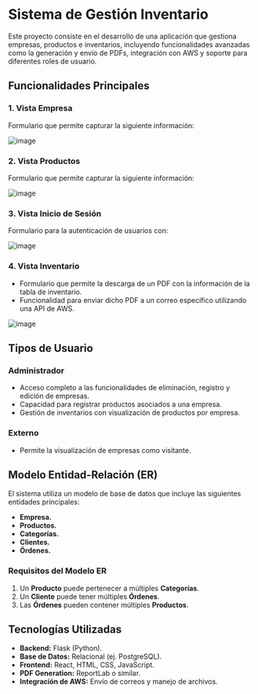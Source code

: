 # Sistema de Gestión Inventario

Este proyecto consiste en el desarrollo de una aplicación que gestiona empresas, productos e inventarios, incluyendo funcionalidades avanzadas como la generación y envío de PDFs, integración con AWS y soporte para diferentes roles de usuario.

## Funcionalidades Principales

### 1. Vista Empresa
Formulario que permite capturar la siguiente información:

![image](https://github.com/user-attachments/assets/10e4c08f-44e4-473a-b466-7f617383fbed)


### 2. Vista Productos
Formulario que permite capturar la siguiente información:

![image](https://github.com/user-attachments/assets/55c028c4-b5e8-47c9-9418-b24d6174786c)

### 3. Vista Inicio de Sesión
Formulario para la autenticación de usuarios con:

![image](https://github.com/user-attachments/assets/157df122-e80b-44cf-9c36-192e9243f4db)


### 4. Vista Inventario
- Formulario que permite la descarga de un PDF con la información de la tabla de inventario.
- Funcionalidad para enviar dicho PDF a un correo específico utilizando una API de AWS.

![image](https://github.com/user-attachments/assets/a3e88b67-31f7-4b71-a42c-43cfe4c8773b)

## Tipos de Usuario

### Administrador
- Acceso completo a las funcionalidades de eliminación, registro y edición de empresas.
- Capacidad para registrar productos asociados a una empresa.
- Gestión de inventarios con visualización de productos por empresa.

### Externo
- Permite la visualización de empresas como visitante.

## Modelo Entidad-Relación (ER)
El sistema utiliza un modelo de base de datos que incluye las siguientes entidades principales:
- **Empresa.**
- **Productos.**
- **Categorías.**
- **Clientes.**
- **Órdenes.**

### Requisitos del Modelo ER
1. Un **Producto** puede pertenecer a múltiples **Categorías**.
2. Un **Cliente** puede tener múltiples **Órdenes**.
3. Las **Órdenes** pueden contener múltiples **Productos**.

## Tecnologías Utilizadas
- **Backend:** Flask (Python).
- **Base de Datos:** Relacional (ej. PostgreSQL).
- **Frontend:** React, HTML, CSS, JavaScript.
- **PDF Generation:** ReportLab o similar.
- **Integración de AWS:** Envío de correos y manejo de archivos.

